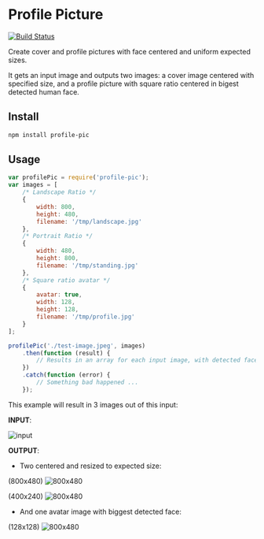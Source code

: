 
# Profile Picture

[![Build Status](https://travis-ci.org/xenomuta/profile-pic.png?branch=master)](https://travis-ci.org/xenomuta/profile-pic)

Create cover and profile pictures with face centered and uniform expected sizes.

It gets an input image and outputs two images: a cover image centered with specified size, and a profile picture with square ratio centered in bigest detected human face.

## Install

```bash
npm install profile-pic
```

## Usage

```javascript
var profilePic = require('profile-pic');
var images = [
    /* Landscape Ratio */
    {
        width: 800,
        height: 480,
        filename: '/tmp/landscape.jpg'
    },
    /* Portrait Ratio */
    {
        width: 480,
        height: 800,
        filename: '/tmp/standing.jpg'
    },
    /* Square ratio avatar */
    {
        avatar: true,
        width: 128,
        height: 128,
        filename: '/tmp/profile.jpg'
    }
];

profilePic('./test-image.jpeg', images)
    .then(function (result) {
        // Results in an array for each input image, with detected faces when avatar == true
    })
    .catch(function (error) {
        // Something bad happened ...
    });
```

This example will result in 3 images out of this input:

**INPUT**:

<img src="https://raw.githubusercontent.com/xenomuta/profile-pic/master/bin/input.jpg" alt="input">

**OUTPUT**:
- Two centered and resized to expected size:

(800x480)
<img src="https://raw.githubusercontent.com/xenomuta/profile-pic/master/bin/landscape.jpg" alt="800x480">

(400x240)
<img src="https://raw.githubusercontent.com/xenomuta/profile-pic/master/bin/standing.jpg" alt="800x480">

- And one avatar image with biggest detected face:

(128x128)
<img src="https://raw.githubusercontent.com/xenomuta/profile-pic/master/bin/profile.jpg" alt="800x480">




